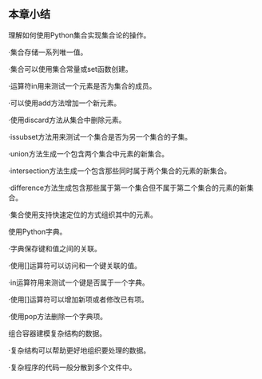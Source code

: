    

## 本章小结

理解如何使用Python集合实现集合论的操作。

·集合存储一系列唯一值。

·集合可以使用集合常量或set函数创建。

·运算符in用来测试一个元素是否为集合的成员。

·可以使用add方法增加一个新元素。

·使用discard方法从集合中删除元素。

·issubset方法用来测试一个集合是否为另一个集合的子集。

·union方法生成一个包含两个集合中元素的新集合。

·intersection方法生成一个包含那些同时属于两个集合的元素的新集合。

·difference方法生成包含那些属于第一个集合但不属于第二个集合的元素的新集合。

·集合使用支持快速定位的方式组织其中的元素。

使用Python字典。

·字典保存键和值之间的关联。

·使用[]运算符可以访问和一个键关联的值。

·in运算符用来测试一个键是否属于一个字典。

·使用[]运算符可以增加新项或者修改已有项。

·使用pop方法删除一个字典项。

组合容器建模复杂结构的数据。

·复杂结构可以帮助更好地组织要处理的数据。

·复杂程序的代码一般分散到多个文件中。